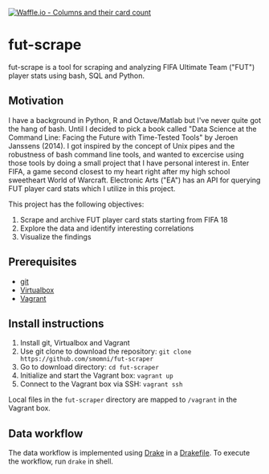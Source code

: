 [![Waffle.io - Columns and their card count](https://badge.waffle.io/smomni/fut-scrape.svg?columns=all)](https://waffle.io/smomni/fut-scrape)

# fut-scrape

fut-scrape is a tool for scraping and analyzing FIFA Ultimate Team ("FUT") player stats using bash, SQL and Python.
## Motivation

I have a background in Python, R and Octave/Matlab but I've never quite got the hang of bash. Until I decided to pick a book called "Data Science at the Command Line: Facing the Future with Time-Tested Tools" by Jeroen Janssens (2014). I got inspired by the concept of Unix pipes and the robustness of bash command line tools, and wanted to excercise using those tools by doing a small project that I have personal interest in. Enter FIFA, a game second closest to my heart right after my high school sweetheart World of Warcraft. Electronic Arts ("EA") has an API for querying FUT player card stats which I utilize in this project. 

This project has the following objectives:

1. Scrape and archive FUT player card stats starting from FIFA 18
2. Explore the data and identify interesting correlations
3. Visualize the findings


## Prerequisites

* [git](https://git-scm.com/downloads)
* [Virtualbox](https://www.virtualbox.org/wiki/Downloads)
* [Vagrant](https://www.vagrantup.com/downloads.html)

## Install instructions

1. Install git, Virtualbox and Vagrant
2. Use git clone to download the repository: `git clone https://github.com/smomni/fut-scraper`
3. Go to download directory: `cd fut-scraper`
4. Initialize and start the Vagrant box: `vagrant up`
5. Connect to the Vagrant box via SSH: `vagrant ssh`

Local files in the `fut-scraper` directory are mapped to `/vagrant` in the Vagrant box.

## Data workflow

The data workflow is implemented using [Drake](https://github.com/Factual/drake) in a [Drakefile](Drakefile). To execute the workflow, run `drake` in shell.
